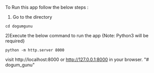 To Run this app follow the below steps :

1) Go to the directory 
```
cd dogumgunu

```

2)Execute the below command to run the app {Note: Python3 will be required}

```
python -m http.server 8000
```

visit http://localhost:8000 or http://127.0.0.1:8000 in your browser.
"# dogum_gunu" 
